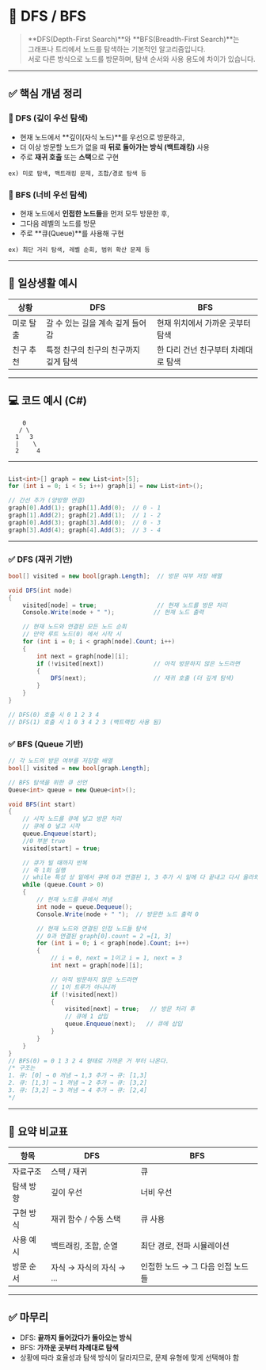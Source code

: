 
# 🚶 DFS / BFS

> **DFS(Depth-First Search)**와 **BFS(Breadth-First Search)**는  
> 그래프나 트리에서 노드를 탐색하는 기본적인 알고리즘입니다.  
> 서로 다른 방식으로 노드를 방문하며, 탐색 순서와 사용 용도에 차이가 있습니다.

---

## ✅ 핵심 개념 정리

### 📌 DFS (깊이 우선 탐색)
- 현재 노드에서 **깊이(자식 노드)**를 우선으로 방문하고,
- 더 이상 방문할 노드가 없을 때 **뒤로 돌아가는 방식 (백트래킹)** 사용
- 주로 **재귀 호출** 또는 **스택**으로 구현

```text
ex) 미로 탐색, 백트래킹 문제, 조합/경로 탐색 등
```

### 📌 BFS (너비 우선 탐색)
- 현재 노드에서 **인접한 노드들**을 먼저 모두 방문한 후,
- 그다음 레벨의 노드를 방문
- 주로 **큐(Queue)**를 사용해 구현

```text
ex) 최단 거리 탐색, 레벨 순회, 범위 확산 문제 등
```

---

## 🧠 일상생활 예시

| 상황 | DFS | BFS |
|------|-----|-----|
| 미로 탈출 | 갈 수 있는 길을 계속 깊게 들어감 | 현재 위치에서 가까운 곳부터 탐색 |
| 친구 추천 | 특정 친구의 친구의 친구까지 깊게 탐색 | 한 다리 건넌 친구부터 차례대로 탐색 |

---

## 💻 코드 예시 (C#)

```예시그래프
    0
   / \
  1   3
  |    \
  2     4
```
---

```csharp

List<int>[] graph = new List<int>[5];
for (int i = 0; i < 5; i++) graph[i] = new List<int>();

// 간선 추가 (양방향 연결)
graph[0].Add(1); graph[1].Add(0);  // 0 - 1
graph[1].Add(2); graph[2].Add(1);  // 1 - 2
graph[0].Add(3); graph[3].Add(0);  // 0 - 3
graph[3].Add(4); graph[4].Add(3);  // 3 - 4

```

---

### ✅ DFS (재귀 기반)

```csharp
bool[] visited = new bool[graph.Length];  // 방문 여부 저장 배열

void DFS(int node)
{
    visited[node] = true;                 // 현재 노드를 방문 처리
    Console.Write(node + " ");           // 현재 노드 출력

    // 현재 노드와 연결된 모든 노드 순회
    // 만약 루트 노드(0) 에서 시작 시 
    for (int i = 0; i < graph[node].Count; i++)
    {
        int next = graph[node][i];
        if (!visited[next])              // 아직 방문하지 않은 노드라면
        {
            DFS(next);                   // 재귀 호출 (더 깊게 탐색)
        }
    }
}

// DFS(0) 호출 시 0 1 2 3 4
// DFS(1) 호출 시 1 0 3 4 2 3 (백트랙킹 사용 됨)

```

### ✅ BFS (Queue 기반)

```csharp
// 각 노드의 방문 여부를 저장할 배열
bool[] visited = new bool[graph.Length];

// BFS 탐색을 위한 큐 선언
Queue<int> queue = new Queue<int>();

void BFS(int start)
{
    // 시작 노드를 큐에 넣고 방문 처리
    // 큐에 0 넣고 시작
    queue.Enqueue(start);
    //0 부분 true
    visited[start] = true;

    // 큐가 빌 때까지 반복
    // 즉 1회 실행
    // while 특성 상 밑에서 큐에 0과 연결된 1, 3 추가 시 밑에 다 끝내고 다시 올라와 while 큐 카운트 체크 후 반복 늘림
    while (queue.Count > 0)
    {
        // 현재 노드를 큐에서 꺼냄
        int node = queue.Dequeue();
        Console.Write(node + " ");  // 방문한 노드 출력 0

        // 현재 노드와 연결된 인접 노드들 탐색
        // 0과 연결된 graph[0].count = 2 =[1, 3]
        for (int i = 0; i < graph[node].Count; i++)
        {
            // i = 0, next = 1이고 i = 1, next = 3
            int next = graph[node][i];

            // 아직 방문하지 않은 노드라면
            // 1이 트루가 아니니까
            if (!visited[next])
            {
                visited[next] = true;   // 방문 처리 후
                // 큐에 1 삽입
                queue.Enqueue(next);   // 큐에 삽입
            }
        }
    }
}
// BFS(0) = 0 1 3 2 4 형태로 가까운 거 부터 나온다.
/* 구조는  
1. 큐: [0] → 0 꺼냄 → 1,3 추가 → 큐: [1,3]
2. 큐: [1,3] → 1 꺼냄 → 2 추가 → 큐: [3,2]
3. 큐: [3,2] → 3 꺼냄 → 4 추가 → 큐: [2,4]
*/
``` 

---

## 🎯 요약 비교표

| 항목 | DFS | BFS |
|------|-----|-----|
| 자료구조 | 스택 / 재귀 | 큐 |
| 탐색 방향 | 깊이 우선 | 너비 우선 |
| 구현 방식 | 재귀 함수 / 수동 스택 | 큐 사용 |
| 사용 예시 | 백트래킹, 조합, 순열 | 최단 경로, 전파 시뮬레이션 |
| 방문 순서 | 자식 → 자식의 자식 → ... | 인접한 노드 → 그 다음 인접 노드들 |

---

## ✅ 마무리

- DFS: **끝까지 들어갔다가 돌아오는 방식**
- BFS: **가까운 곳부터 차례대로 탐색**
- 상황에 따라 효율성과 탐색 방식이 달라지므로, 문제 유형에 맞게 선택해야 함
